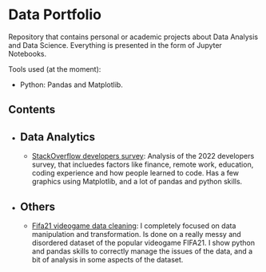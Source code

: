 # Data Portfolio
Repository that contains personal or academic projects about Data Analysis and Data Science. Everything is presented in the form of Jupyter Notebooks.

Tools used (at the moment):

* Python: Pandas and Matplotlib.

## Contents

* ## Data Analytics

  * [StackOverflow developers survey](https://github.com/pablo4lvarez/Data-Portfolio/blob/main/StackOverflow_survey_analysis.ipynb):
  Analysis of the 2022 developers survey, that incluedes factors like finance, remote work, education, coding experience and how people learned to code. Has a few graphics using Matplotlib, and a lot of pandas and python skills.
  
* ## Others
  * [Fifa21 videogame data cleaning](https://github.com/pablo4lvarez/Data-Portfolio/blob/main/Fifa_21_Cleaning_and_Transformation.ipynb):
    I completely focused on data manipulation and transformation. Is done on a really messy and disordered dataset of the popular videogame FIFA21. I show python and pandas skills to correctly manage the issues of the data, and a bit of analysis in some aspects of the dataset.
